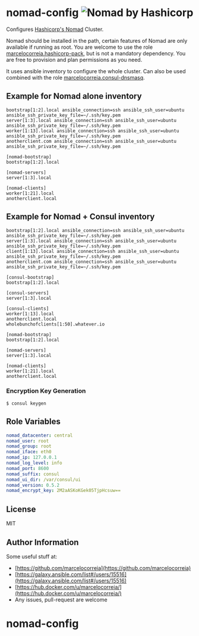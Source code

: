 # nomad-config ![Nomad by Hashicorp](https://www.nomadproject.io/assets/images/logo-header-f33e7fb0.png)

Configures [Hashicorp's Nomad](https://nomadproject.io) Cluster.

Nomad should be installed in the path, certain features of Nomad are only available if running as root. 
You are welcome to use the role [marcelocorreia.hashicorp-pack](https://github.com/marcelocorreia/hashicorp-pack), 
but is not a mandatory dependency. You are free to provision and plan permissions as you need.

It uses ansible inventory to configure the whole cluster. Can also be used 
combined with the role [marcelocorreia.consul-dnsmasq](https://github.com/marcelocorreia/consul-dnsmasq). 

## Example for Nomad alone inventory

```
bootstrap[1:2].local ansible_connection=ssh ansible_ssh_user=ubuntu ansible_ssh_private_key_file=~/.ssh/key.pem
server[1:3].local ansible_connection=ssh ansible_ssh_user=ubuntu ansible_ssh_private_key_file=~/.ssh/key.pem
worker[1:13].local ansible_connection=ssh ansible_ssh_user=ubuntu ansible_ssh_private_key_file=~/.ssh/key.pem
anotherclient.com ansible_connection=ssh ansible_ssh_user=ubuntu ansible_ssh_private_key_file=~/.ssh/key.pem

[nomad-bootstrap]
bootstrap[1:2].local

[nomad-servers]
server[1:3].local

[nomad-clients]
worker[1:21].local
anotherclient.local

```


## Example for Nomad + Consul inventory  

```
bootstrap[1:2].local ansible_connection=ssh ansible_ssh_user=ubuntu ansible_ssh_private_key_file=~/.ssh/key.pem
server[1:3].local ansible_connection=ssh ansible_ssh_user=ubuntu ansible_ssh_private_key_file=~/.ssh/key.pem
client[1:13].local ansible_connection=ssh ansible_ssh_user=ubuntu ansible_ssh_private_key_file=~/.ssh/key.pem
anotherclient.com ansible_connection=ssh ansible_ssh_user=ubuntu ansible_ssh_private_key_file=~/.ssh/key.pem

[consul-bootstrap]
bootstrap[1:2].local

[consul-servers]
server[1:3].local

[consul-clients]
worker[1:13].local
anotherclient.local
wholebunchofclients[1:50].whatever.io

[nomad-bootstrap]
bootstrap[1:2].local

[nomad-servers]
server[1:3].local

[nomad-clients]
worker[1:21].local
anotherclient.local

```

### Encryption Key Generation

```
$ consul keygen
```

## Role Variables

```yml
nomad_datacenter: central
nomad_user: root
nomad_group: root
nomad_iface: eth0
nomad_ip: 127.0.0.1
nomad_log_level: info
nomad_port: 8600
nomad_suffix: consul
nomad_ui_dir: /var/consul/ui
nomad_version: 0.5.2
nomad_encrypt_key: 2M2aASKoKGek05TjpHcsuw==

```



License
-------

MIT

Author Information
------------------

Some useful stuff at:
- [https://github.com/marcelocorreia](https://github.com/marcelocorreia)
- [https://galaxy.ansible.com/list#/users/15516](https://galaxy.ansible.com/list#/users/15516)
- [https://hub.docker.com/u/marcelocorreia/](https://hub.docker.com/u/marcelocorreia/)
- Any issues, pull-request are welcome
# nomad-config
